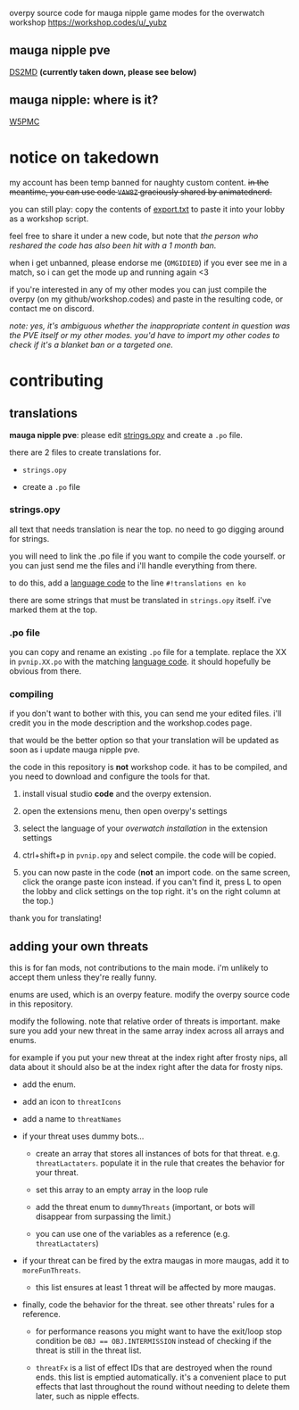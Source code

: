 overpy source code for mauga nipple game modes for the overwatch workshop
https://workshop.codes/u/_yubz

## mauga nipple pve
[DS2MD](https://workshop.codes/DS2MD) **(currently taken down, please see below)**

## mauga nipple: where is it?
[W5PMC](https://workshop.codes/W5PMC)

# notice on takedown

my account has been temp banned for naughty custom content. ~~in the meantime, you can use code `VAW8Z` graciously shared by animatednerd.~~

you can still play: copy the contents of [export.txt](https://github.com/yubber/mauga-nipple-series/blob/main/nipve/export.txt) to paste it into your lobby as a workshop script.

feel free to share it under a new code, but note that *the person who reshared the code has also been hit with a 1 month ban.*

when i get unbanned, please endorse me (`OMGIDIED`) if you ever see me in a match, so i can get the mode up and running again <3

if you're interested in any of my other modes you can just compile the overpy (on my github/workshop.codes) and paste in the resulting code, or contact me on discord.

*note: yes, it's ambiguous whether the inappropriate content in question was the PVE itself or my other modes. you'd have to import my other codes to check if it's a blanket ban or a targeted one.*

# contributing

## translations

**mauga nipple pve**: please edit [strings.opy](https://github.com/yubber/mauga-nipple-series/blob/main/nipve/strings.opy) and create a `.po` file.

there are 2 files to create translations for.

- `strings.opy`

- create a `.po` file

### strings.opy

all text that needs translation is near the top. no need to go digging around for strings.

you will need to link the .po file if you want to compile the code yourself. or you can just send me the files and i'll handle everything from there.

to do this, add a [language code](https://github.com/Zezombye/overpy#translations) to the line `#!translations en ko`

there are some strings that must be translated in `strings.opy` itself. i've marked them at the top.

### .po file

you can copy and rename an existing `.po` file for a template. replace the XX in `pvnip.XX.po` with the matching [language code](https://github.com/Zezombye/overpy#translations). it should hopefully be obvious from there.

### compiling

if you don't want to bother with this, you can send me your edited files. i'll credit you in the mode description and the workshop.codes page.

that would be the better option so that your translation will be updated as soon as i update mauga nipple pve.

the code in this repository is **not** workshop code. it has to be compiled, and you need to download and configure the tools for that.

1. install visual studio **code** and the overpy extension.

2. open the extensions menu, then open overpy's settings

3. select the language of your *overwatch installation* in the extension settings

4. ctrl+shift+p in `pvnip.opy` and select compile. the code will be copied.

5. you can now paste in the code (**not** an import code. on the same screen, click the orange paste icon instead. if you can't find it, press L to open the lobby and click settings on the top right. it's on the right column at the top.)

thank you for translating!

## adding your own threats

this is for fan mods, not contributions to the main mode. i'm unlikely to accept them unless they're really funny.

enums are used, which is an overpy feature. modify the overpy source code in this repository.

modify the following. note that relative order of threats is important. make sure you add your new threat in the same array index across all arrays and enums.

for example if you put your new threat at the index right after frosty niрs, all data about it should also be at the index right after the data for frosty niрs.

- add the enum.

- add an icon to `threatIcons`

- add a name to `threatNames`

- if your threat uses dummy bots...

	- create an array that stores all instances of bots for that threat. e.g. `threatLactaters`. populate it in the rule that creates the behavior for your threat.

	- set this array to an empty array in the loop rule

	- add the threat enum to `dummyThreats` (important, or bots will disappear from surpassing the limit.)

	- you can use one of the variables as a reference (e.g. `threatLactaters`)

- if your threat can be fired by the extra maugas in more maugas, add it to `moreFunThreats`.

	- this list ensures at least 1 threat will be affected by more maugas.

- finally, code the behavior for the threat. see other threats' rules for a reference.

	- for performance reasons you might want to have the exit/loop stop condition be `OBJ == OBJ.INTERMISSION` instead of checking if the threat is still in the threat list.

	- `threatFx` is a list of effect IDs that are destroyed when the round ends. this list is emptied automatically. it's a convenient place to put effects that last throughout the round without needing to delete them later, such as nipple effects.
